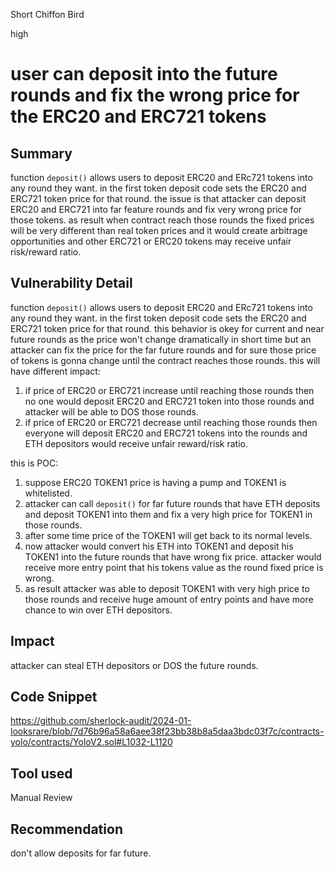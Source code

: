 Short Chiffon Bird

high

# user can deposit into the future rounds and fix the wrong price for the ERC20 and ERC721 tokens

## Summary
function `deposit()` allows users to deposit ERC20 and ERc721 tokens into any round they want. in the first token deposit code sets the ERC20 and ERC721 token price for that round. the issue is that attacker can deposit ERC20 and ERC721 into far feature rounds and fix very wrong price for those tokens. as result when contract reach those rounds the fixed prices will be very different than real token prices and it would create arbitrage opportunities and other ERC721 or ERC20 tokens may receive unfair risk/reward ratio.

## Vulnerability Detail
function `deposit()` allows users to deposit ERC20 and ERc721 tokens into any round they want. in the first token deposit code sets the ERC20 and ERC721 token price for that round. this behavior is okey for current and near future rounds as the price won't change dramatically in short time but an attacker can fix the price for the far future rounds and for sure those price of tokens is gonna change until the contract reaches those rounds. this will have different impact:
1. if price of ERC20 or ERC721 increase until reaching those rounds then no one would deposit ERC20 and ERC721 token into those rounds and attacker will be able to DOS those rounds.
2. if price of ERC20 or ERC721 decrease until reaching those rounds then everyone will deposit ERC20 and ERC721 tokens into the rounds and ETH depositors would receive unfair reward/risk ratio.

this is POC:
1. suppose ERC20 TOKEN1 price is having a pump and TOKEN1 is whitelisted.
2. attacker can call `deposit()` for far future rounds that have ETH deposits and deposit TOKEN1 into them and fix a very high price for TOKEN1 in those rounds.
3. after some time price of the TOKEN1 will get back to its normal levels.
4. now attacker would convert his ETH into TOKEN1 and deposit his TOKEN1 into the future rounds that have wrong fix price. attacker would receive more entry point that his tokens value as the round fixed price is wrong.
5. as result attacker was able to deposit TOKEN1 with very high price to those rounds and receive huge amount of entry points and have more chance to win over ETH depositors.

## Impact
attacker can steal ETH depositors or DOS the future rounds.

## Code Snippet
https://github.com/sherlock-audit/2024-01-looksrare/blob/7d76b96a58a6aee38f23bb38b8a5daa3bdc03f7c/contracts-yolo/contracts/YoloV2.sol#L1032-L1120
## Tool used
Manual Review

## Recommendation
don't allow deposits for far future.
